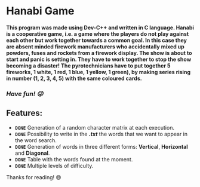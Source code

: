 # Hanabi Game

**This program was made using Dev-C++ and written in C language. Hanabi is a cooperative game, i.e. a game where the players do not play against each other but
work together towards a common goal. In this case they are absent minded firework
manufacturers who accidentally mixed up powders, fuses and rockets from a firework display.
The show is about to start and panic is setting in. They have to work together to stop the
show becoming a disaster! The pyrotechnicians have to put together 5 fireworks, 1 white, 1
red, 1 blue, 1 yellow, 1 green), by making series rising in number (1, 2, 3, 4, 5) with the same
coloured cards.** 


### ***Have fun! :stuck_out_tongue_winking_eye:*** 


## Features:

- **`DONE`** Generation of a random character matrix at each execution.
- **`DONE`** Possibility to write in the ***.txt*** the words that we want to appear in the word search.
- **`DONE`** Generation of words in three different forms: **Vertical**, **Horizontal** and **Diagonal**.
- **`DONE`** Table with the words found at the moment.
- **`DONE`** Multiple levels of difficulty.

Thanks for reading! :smile:
